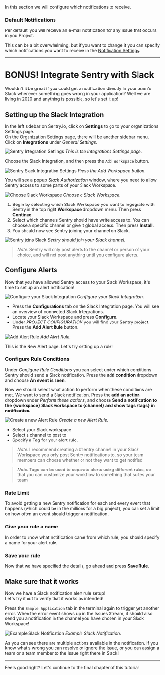 In this section we will configure which notifications to receive.

### Default Notifications
Per default, you will receive an e-mail notification for any issue that occurs in you Project.

This can be a bit overwhelming, but if you want to change it you can specify which notifications you want to receive in the [Notification Settings](https://sentry.io/settings/account/notifications/).

---

# BONUS! Integrate Sentry with Slack

Wouldn't it be great if you could get a notification directly in your team's Slack whenever something goes wrong in your application? Well we are living in 2020 and anything is possible, so let's set it up!


## Setting up the Slack Integration
In the left sidebar on Sentry.io, click on **Settings** to go to your organizations Settings page.  
On the Organization Settings page, there will be another sidebar menu. Click on **Integrations** under *General Settings*.

![Sentry Integration Settings](https://github.com/christinerosquist/sentry-katacoda/blob/master/sentry-tutorial/assets/SentryIntegrations.PNG?raw=true 'Sentry Integration Settings')
 *This is the Integrations Settings page.*

Choose the Slack Integration, and then press the `Add Workspace` button.

![Sentry Slack Integration Settings](https://github.com/christinerosquist/sentry-katacoda/blob/master/sentry-tutorial/assets/SentryAddWorkspace.PNG?raw=true 'Sentry Slack Integration')
 *Press the Add Workspace button.*

You will see a popup *Slack Authorization* window, where you need to allow Sentry access to some parts of your Slack Workspace.  

![Choose Slack Workspace](https://github.com/christinerosquist/sentry-katacoda/blob/master/sentry-tutorial/assets/SentryAuthorizeSlack.PNG?raw=true 'Choose Slack Workspace')
 *Choose a Slack Workspace.*

1. Begin by selecting which Slack Workspace you want to ingegrate with Sentry in the top right **Workspace** dropdown menu. Then press **Continue**  
2. Select which channels Sentry should have write access to. You can choose a specific channel or give it global access. Then press **Install**.
3. You should now see Sentry joining your channel on Slack.

![Sentry joins Slack](https://github.com/christinerosquist/sentry-katacoda/blob/master/sentry-tutorial/assets/SentryJoinsSlack.PNG?raw=true 'Sentry joins Slack')
 *Sentry should join your Slack channel.*

> *Note:* Sentry will only post alerts to the channel or person of your choice, and will not post anything until you configure alerts.


## Configure Alerts

Now that you have allowed Sentry access to your Slack Workspace, it's time to set up an alert notification!

![Configure your Slack Integration](https://github.com/christinerosquist/sentry-katacoda/blob/master/sentry-tutorial/assets/SentryConfigureWorkspace.PNG?raw=true 'Configure your Slack Integration')
 *Configure your Slack Integration.*

- Press the **Configurations** tab on the Slack Integration page. You will see an overview of connected Slack Integrations.  
- Locate your Slack Workspace and press **Configure**.
- Under *PROJECT CONFIGURATION* you will find your Sentry project. Press the **Add Alert Rule** button.


![Add Alert Rule](https://github.com/christinerosquist/sentry-katacoda/blob/master/sentry-tutorial/assets/SentryAddRule.PNG?raw=true 'Add Alert Rule')
 *Add Alert Rule.*

This is the New Alert page. Let's try setting up a rule!

### Configure Rule Conditions
Under *Configure Rule Conditions* you can select under which conditions Sentry should send a Slack notification. Press the **add condition** dropdown and choose **An event is seen**.

Now we should select what action to perform when these conditions are met. We want to send a Slack notification. Press the **add an action** dropdown under *Perform these actions*, and choose **Send a notification to the {workspace} Slack workspace to {channel} and show tags {tags} in notification**.  

![Create a new Alert Rule](https://github.com/christinerosquist/sentry-katacoda/blob/master/sentry-tutorial/assets/SentryNewAlertRule.PNG?raw=true 'Create a new Alert Rule')
 *Create a new Alert Rule.*

- Select your Slack workspace
- Select a channel to post to
- Specify a Tag for your alert rule.

> *Note:* I recommend creating a #sentry channel in your Slack Workspace you only post Sentry notifications to, so your team members can choose whether or not they want to get notified

> *Note:* Tags can be used to separate alerts using different rules, so that you can customize your workflow to something that suites your team.

### Rate Limit

To avoid getting a new Sentry notification for each and every event that happens (which could be in the millions for a big project), you can set a limit on how often an event should trigger a notification.

### Give your rule a name

In order to know what notification came from which rule, you should specify a name for your alert rule.

### Save your rule

Now that we have specified the details, go ahead and press **Save Rule**.

## Make sure that it works

Now we have a Slack notification alert rule setup!  
Let's try it out to verify that it works as intended!

Press the `Sample Application` tab in the terminal again to trigger yet another error. When the error event shows up in the Issues Stream, it should also send you a notification in the channel you have chosen in your Slack Workspace!

![Example Slack Notification](https://github.com/christinerosquist/sentry-katacoda/blob/master/sentry-tutorial/assets/SentrySlackNotification.PNG?raw=true 'Example Slack Notification')
 *Example Slack Notification.*

As you can see there are multiple actions available in the notification.
If you know what's wrong you can resolve or ignore the Issue, or you can assign a team or a team member to the Issue right there in Slack!

--- 

Feels good right? Let's continue to the final chapter of this tutorial!
